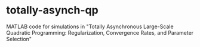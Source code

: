 # totally-asynch-qp
MATLAB code for simulations in "Totally Asynchronous Large-Scale Quadratic Programming: Regularization, Convergence Rates, and Parameter Selection"
